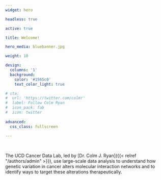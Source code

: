 ```yaml
---
widget: hero 

headless: true 

active: true

title: Welcome!

hero_media: bluebanner.jpg

weight: 10 

design:
  columns: '1'
  background:
    color: '#1565c0'
    text_color_light: true

# cta:
#  url: 'https://twitter.com/colmr'
#  label: Follow Colm Ryan
#  icon_pack: fab
#  icon: twitter
  
advanced:
  css_class: fullscreen
  
---
```


<br>

The UCD Cancer Data Lab, led by [Dr. Colm J. Ryan]({{< relref "/authors/admin" >}}), use large-scale data analysis to understand how genetic variation in cancer alters molecular interaction networks and to identify ways to target these alterations therapeutically.
